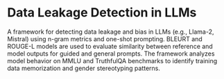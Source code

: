 # Data Leakage Detection in LLMs

A framework for detecting data leakage and bias in LLMs (e.g., Llama-2, Mistral) using n-gram metrics and one-shot prompting. BLEURT and ROUGE-L models are used to evaluate similarity between reference and model outputs for guided and general prompts. The framework analyzes model behavior on MMLU and TruthfulQA benchmarks to identify training data memorization and gender stereotyping patterns.

